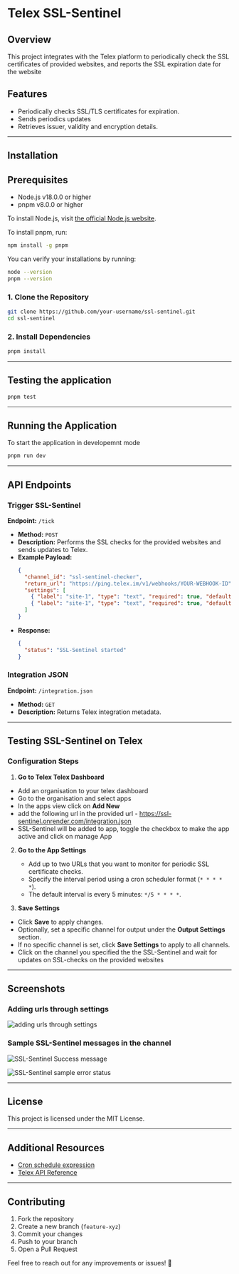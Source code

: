 # Telex SSL-Sentinel

## Overview

This project integrates with the Telex platform to periodically check the SSL certificates of provided websites, and reports the SSL expiration date for the website

## Features

- Periodically checks SSL/TLS certificates for expiration.
- Sends periodics updates
- Retrieves issuer, validity and encryption details.

---

## Installation

## Prerequisites

- Node.js v18.0.0 or higher
- pnpm v8.0.0 or higher

To install Node.js, visit [the official Node.js website](https://nodejs.org/).

To install pnpm, run:

```bash
npm install -g pnpm
```

You can verify your installations by running:

```bash
node --version
pnpm --version
```

### 1️. Clone the Repository

```bash
git clone https://github.com/your-username/ssl-sentinel.git
cd ssl-sentinel
```

### 2. Install Dependencies

```bash
pnpm install
```

---

## Testing the application

```bash
pnpm test
```

---

## Running the Application

To start the application in developemnt mode

```bash
pnpm run dev
```

---

## API Endpoints

### **Trigger SSL-Sentinel**

**Endpoint:** `/tick`

- **Method:** `POST`
- **Description:** Performs the SSL checks for the provided websites and sends updates to Telex.
- **Example Payload:**
  ```json
  {
    "channel_id": "ssl-sentinel-checker",
    "return_url": "https://ping.telex.im/v1/webhooks/YOUR-WEBHOOK-ID",
    "settings": [
      { "label": "site-1", "type": "text", "required": true, "default": "" },
      { "label": "site-1", "type": "text", "required": true, "default": "" }
    ]
  }
  ```
- **Response:**
  ```json
  {
    "status": "SSL-Sentinel started"
  }
  ```

### **Integration JSON**

**Endpoint:** `/integration.json`

- **Method:** `GET`
- **Description:** Returns Telex integration metadata.

---

## Testing SSL-Sentinel on Telex

### Configuration Steps

1. **Go to Telex Telex Dashboard**

- Add an organisation to your telex dashboard
- Go to the organisation and select apps
- In the apps view click on **Add New**
- add the following url in the provided url - https://ssl-sentinel.onrender.com/integration.json
- SSL-Sentinel will be added to app, toggle the checkbox to make the app active and click on manage App

2. **Go to the App Settings**

   - Add up to two URLs that you want to monitor for periodic SSL certificate checks.
   - Specify the interval period using a cron scheduler format (`* * * * *`).
   - The default interval is every 5 minutes: `*/5 * * * *`.

3. **Save Settings**

- Click **Save** to apply changes.
- Optionally, set a specific channel for output under the **Output Settings** section.
- If no specific channel is set, click **Save Settings** to apply to all channels.
- Click on the channel you specified the the SSL-Sentinel and wait for updates on SSL-checks on the provided websites

---

## Screenshots

### Adding urls through settings

![adding urls through settings](https://private-user-images.githubusercontent.com/144457161/414908663-838e2f88-8b04-4cb1-a503-e5678e9eb1d7.png?jwt=eyJhbGciOiJIUzI1NiIsInR5cCI6IkpXVCJ9.eyJpc3MiOiJnaXRodWIuY29tIiwiYXVkIjoicmF3LmdpdGh1YnVzZXJjb250ZW50LmNvbSIsImtleSI6ImtleTUiLCJleHAiOjE3NDAwMDA2NzEsIm5iZiI6MTc0MDAwMDM3MSwicGF0aCI6Ii8xNDQ0NTcxNjEvNDE0OTA4NjYzLTgzOGUyZjg4LThiMDQtNGNiMS1hNTAzLWU1Njc4ZTllYjFkNy5wbmc_WC1BbXotQWxnb3JpdGhtPUFXUzQtSE1BQy1TSEEyNTYmWC1BbXotQ3JlZGVudGlhbD1BS0lBVkNPRFlMU0E1M1BRSzRaQSUyRjIwMjUwMjE5JTJGdXMtZWFzdC0xJTJGczMlMkZhd3M0X3JlcXVlc3QmWC1BbXotRGF0ZT0yMDI1MDIxOVQyMTI2MTFaJlgtQW16LUV4cGlyZXM9MzAwJlgtQW16LVNpZ25hdHVyZT1jMTc5NmI0YzVlZDExNGExYzJkODVlNjQ2YTY0OWRiMTI2NmRjZGU1MmE1YTU3ZGE2ZTc3YzUxMzM3ZTliODI2JlgtQW16LVNpZ25lZEhlYWRlcnM9aG9zdCJ9.gxou4Tq4Yf-WY2vot1jvEnS-QYq_v68f45LUTXlMWPA)

### Sample SSL-Sentinel messages in the channel

![SSL-Sentinel Success message](https://private-user-images.githubusercontent.com/144457161/414908660-d1743f0e-a04c-4082-bc68-32138627ce0d.png?jwt=eyJhbGciOiJIUzI1NiIsInR5cCI6IkpXVCJ9.eyJpc3MiOiJnaXRodWIuY29tIiwiYXVkIjoicmF3LmdpdGh1YnVzZXJjb250ZW50LmNvbSIsImtleSI6ImtleTUiLCJleHAiOjE3NDAwMDA5NjIsIm5iZiI6MTc0MDAwMDY2MiwicGF0aCI6Ii8xNDQ0NTcxNjEvNDE0OTA4NjYwLWQxNzQzZjBlLWEwNGMtNDA4Mi1iYzY4LTMyMTM4NjI3Y2UwZC5wbmc_WC1BbXotQWxnb3JpdGhtPUFXUzQtSE1BQy1TSEEyNTYmWC1BbXotQ3JlZGVudGlhbD1BS0lBVkNPRFlMU0E1M1BRSzRaQSUyRjIwMjUwMjE5JTJGdXMtZWFzdC0xJTJGczMlMkZhd3M0X3JlcXVlc3QmWC1BbXotRGF0ZT0yMDI1MDIxOVQyMTMxMDJaJlgtQW16LUV4cGlyZXM9MzAwJlgtQW16LVNpZ25hdHVyZT1hY2Y1NmRjMWQxODZhNjNlYTE2ZTJjYWY3OTM2YTZlMDQ4NDkzMzEzYzMwYWM0MDc2Yjk4MDE1MGYwMzU5MjdkJlgtQW16LVNpZ25lZEhlYWRlcnM9aG9zdCJ9.rOfFPywp7h6WEbKNGgg4YuxHdRwhJZu_2ZEfix1smQ0)

![SSL-Sentinel sample error status](https://private-user-images.githubusercontent.com/144457161/414908661-4204895f-f6ea-409d-9646-2c9841be36f9.png?jwt=eyJhbGciOiJIUzI1NiIsInR5cCI6IkpXVCJ9.eyJpc3MiOiJnaXRodWIuY29tIiwiYXVkIjoicmF3LmdpdGh1YnVzZXJjb250ZW50LmNvbSIsImtleSI6ImtleTUiLCJleHAiOjE3NDAwMDA5NjIsIm5iZiI6MTc0MDAwMDY2MiwicGF0aCI6Ii8xNDQ0NTcxNjEvNDE0OTA4NjYxLTQyMDQ4OTVmLWY2ZWEtNDA5ZC05NjQ2LTJjOTg0MWJlMzZmOS5wbmc_WC1BbXotQWxnb3JpdGhtPUFXUzQtSE1BQy1TSEEyNTYmWC1BbXotQ3JlZGVudGlhbD1BS0lBVkNPRFlMU0E1M1BRSzRaQSUyRjIwMjUwMjE5JTJGdXMtZWFzdC0xJTJGczMlMkZhd3M0X3JlcXVlc3QmWC1BbXotRGF0ZT0yMDI1MDIxOVQyMTMxMDJaJlgtQW16LUV4cGlyZXM9MzAwJlgtQW16LVNpZ25hdHVyZT1hZGNlYzZjNGQxNTFlMTRlMjA5MjAxYzE1MTBmY2Q1M2Y3YmZlODlmYjUxMWQwMDlkZDM1OWMxYzYyNjUzYTg5JlgtQW16LVNpZ25lZEhlYWRlcnM9aG9zdCJ9.FG9_cSNFQVnJcwMpSReohl4UosQFPj7EvNtPv4gAUjs)

---

## License

This project is licensed under the MIT License.

---

## Additional Resources

- [Cron schedule expression](https://crontab.guru/every-5-minutes)
- [Telex API Reference](https://telex.im/docs/)

---

## Contributing

1. Fork the repository
2. Create a new branch (`feature-xyz`)
3. Commit your changes
4. Push to your branch
5. Open a Pull Request

Feel free to reach out for any improvements or issues! 🚀
